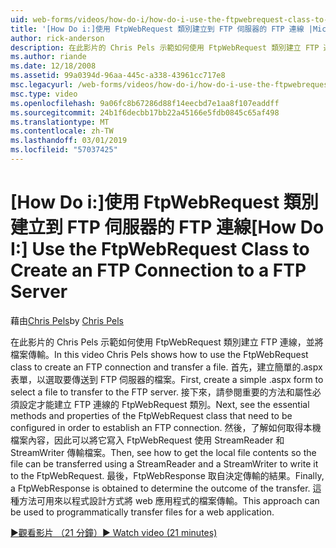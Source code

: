```yaml
---
uid: web-forms/videos/how-do-i/how-do-i-use-the-ftpwebrequest-class-to-create-an-ftp-connection-to-a-ftp-server
title: '[How Do i:]使用 FtpWebRequest 類別建立到 FTP 伺服器的 FTP 連線 |Microsoft Docs'
author: rick-anderson
description: 在此影片的 Chris Pels 示範如何使用 FtpWebRequest 類別建立 FTP 連線，並將檔案傳輸。 首先，建立簡單的.aspx 表單，以選取...
ms.author: riande
ms.date: 12/18/2008
ms.assetid: 99a0394d-96aa-445c-a338-43961cc717e8
msc.legacyurl: /web-forms/videos/how-do-i/how-do-i-use-the-ftpwebrequest-class-to-create-an-ftp-connection-to-a-ftp-server
msc.type: video
ms.openlocfilehash: 9a06fc8b67286d88f14eecbd7e1aa8f107eaddff
ms.sourcegitcommit: 24b1f6decbb17bb22a45166e5fdb0845c65af498
ms.translationtype: MT
ms.contentlocale: zh-TW
ms.lasthandoff: 03/01/2019
ms.locfileid: "57037425"
---
```

<a name="how-do-i-use-the-ftpwebrequest-class-to-create-an-ftp-connection-to-a-ftp-server"></a><span data-ttu-id="2226b-104">[How Do i:]使用 FtpWebRequest 類別建立到 FTP 伺服器的 FTP 連線</span><span class="sxs-lookup"><span data-stu-id="2226b-104">[How Do I:] Use the FtpWebRequest Class to Create an FTP Connection to a FTP Server</span></span>
====================
<span data-ttu-id="2226b-105">藉由[Chris Pels](https://twitter.com/chrispels)</span><span class="sxs-lookup"><span data-stu-id="2226b-105">by [Chris Pels](https://twitter.com/chrispels)</span></span>

<span data-ttu-id="2226b-106">在此影片的 Chris Pels 示範如何使用 FtpWebRequest 類別建立 FTP 連線，並將檔案傳輸。</span><span class="sxs-lookup"><span data-stu-id="2226b-106">In this video Chris Pels shows how to use the FtpWebRequest class to create an FTP connection and transfer a file.</span></span> <span data-ttu-id="2226b-107">首先，建立簡單的.aspx 表單，以選取要傳送到 FTP 伺服器的檔案。</span><span class="sxs-lookup"><span data-stu-id="2226b-107">First, create a simple .aspx form to select a file to transfer to the FTP server.</span></span> <span data-ttu-id="2226b-108">接下來，請參閱重要的方法和屬性必須設定才能建立 FTP 連線的 FtpWebRequest 類別。</span><span class="sxs-lookup"><span data-stu-id="2226b-108">Next, see the essential methods and properties of the FtpWebRequest class that need to be configured in order to establish an FTP connection.</span></span> <span data-ttu-id="2226b-109">然後，了解如何取得本機檔案內容，因此可以將它寫入 FtpWebRequest 使用 StreamReader 和 StreamWriter 傳輸檔案。</span><span class="sxs-lookup"><span data-stu-id="2226b-109">Then, see how to get the local file contents so the file can be transferred using a StreamReader and a StreamWriter to write it to the FtpWebRequest.</span></span> <span data-ttu-id="2226b-110">最後，FtpWebResponse 取自決定傳輸的結果。</span><span class="sxs-lookup"><span data-stu-id="2226b-110">Finally, a FtpWebResponse is obtained to determine the outcome of the transfer.</span></span> <span data-ttu-id="2226b-111">這種方法可用來以程式設計方式將 web 應用程式的檔案傳輸。</span><span class="sxs-lookup"><span data-stu-id="2226b-111">This approach can be used to programmatically transfer files for a web application.</span></span>

[<span data-ttu-id="2226b-112">&#9654;觀看影片 （21 分鐘）</span><span class="sxs-lookup"><span data-stu-id="2226b-112">&#9654; Watch video (21 minutes)</span></span>](https://channel9.msdn.com/Blogs/ASP-NET-Site-Videos/how-do-i-use-the-ftpwebrequest-class-to-create-an-ftp-connection-to-a-ftp-server)
